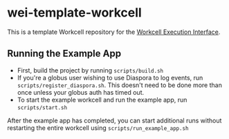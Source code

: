 # wei-template-workcell

This is a template Workcell repository for the [Workcell Execution Interface](https://github.com/AD-SDL/wei).

## Running the Example App

- First, build the project by running `scripts/build.sh`
- If you're a globus user wishing to use Diaspora to log events, run `scripts/register_diaspora.sh`. This doesn't need to be done more than once unless your globus auth has timed out.
- To start the example workcell and run the example app, run `scripts/start.sh`

After the example app has completed, you can start additional runs without restarting the entire workcell using `scripts/run_example_app.sh`
